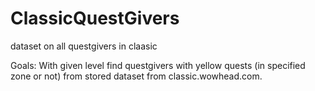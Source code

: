 # ClassicQuestGivers
dataset on all questgivers in claasic 

Goals: With given level find questgivers with yellow quests (in specified zone or not) from stored dataset from classic.wowhead.com.
